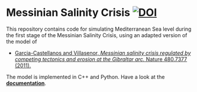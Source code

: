 # Messinian Salinity Crisis [![DOI](https://zenodo.org/badge/DOI/10.5281/zenodo.5150871.svg)](https://doi.org/10.5281/zenodo.5150871)

This repository contains code for simulating Mediterranean Sea level during the first stage of the Messinian Salinity Crisis, using an adapted version of the model of
* [Garcia-Castellanos and Villasenor, *Messinian salinity crisis regulated by competing tectonics and erosion at the Gibraltar arc.* Nature 480.7377 (2011).](https://www.nature.com/articles/nature10651)

The model is implemented in C++ and Python. Have a look at the [**documentation**](https://markmbaum.github.io/messinian-salinity-crisis/).

